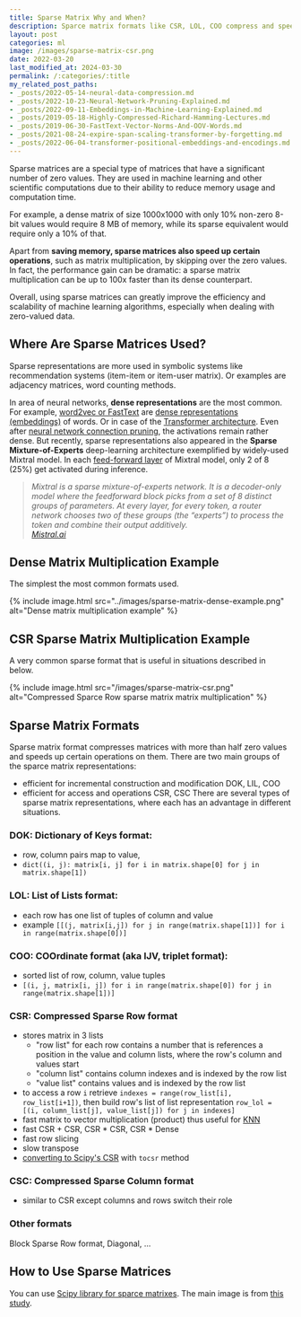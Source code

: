 ```yaml
---
title: Sparse Matrix Why and When?
description: Sparce matrix formats like CSR, LOL, COO compress and speed up certain operations on mostly zero matrices
layout: post
categories: ml
image: /images/sparse-matrix-csr.png
date: 2022-03-20
last_modified_at: 2024-03-30
permalink: /:categories/:title
my_related_post_paths:
- _posts/2022-05-14-neural-data-compression.md
- _posts/2022-10-23-Neural-Network-Pruning-Explained.md
- _posts/2022-09-11-Embeddings-in-Machine-Learning-Explained.md
- _posts/2019-05-18-Highly-Compressed-Richard-Hamming-Lectures.md
- _posts/2019-06-30-FastText-Vector-Norms-And-OOV-Words.md
- _posts/2021-08-24-expire-span-scaling-transformer-by-forgetting.md
- _posts/2022-06-04-transformer-positional-embeddings-and-encodings.md
---
```


Sparse matrices are a special type of matrices that have a significant number of zero values. They are used in machine learning and other scientific computations due to their ability to reduce memory usage and computation time.

For example, a dense matrix of size 1000x1000 with only 10% non-zero 8-bit values would require 8 MB of memory, while its sparse equivalent would require only a 10% of that.

Apart from **saving memory, sparse matrices also speed up certain operations**, such as matrix multiplication, by skipping over the zero values. In fact, the performance gain can be dramatic: a sparse matrix multiplication can be up to 100x faster than its dense counterpart.

Overall, using sparse matrices can greatly improve the efficiency and scalability of machine learning algorithms, especially when dealing with zero-valued data.


## Where Are Sparse Matrices Used?
Sparse representations are more used in symbolic systems like recommendation systems (item-item or item-user matrix). Or examples are adjacency matrices, word counting methods.

In area of neural networks, **dense representations** are the most common. For example, [word2vec or FastText](/ml/FastText-Vector-Norms-And-OOV-Words) are [dense representations (embeddings)](/ml/Embeddings-in-Machine-Learning-Explained) of words. Or in case of the [Transformer architecture](/ml/transformers-self-attention-mechanism-simplified). Even after [neural network connection pruning](/ml/Neural-Network-Pruning-Explained), the activations remain rather dense. But recently, sparse representations also appeared in the **Sparse Mixture-of-Experts** deep-learning architecture exemplified by widely-used Mixtral model. In each [feed-forward layer](/ml/Feed-Forward-Self-Attendion-Key-Value-Memory) of Mixtral model, only 2 of 8 (25%) get activated during inference.    

<blockquote class="blockquote" style="font-style: italic">
Mixtral is a sparse mixture-of-experts network. It is a decoder-only model where the feedforward block picks from a set of 8 distinct groups of parameters. At every layer, for every token, a router network chooses two of these groups (the “experts”) to process the token and combine their output additively.
<footer class="blockquote-footer"><a href="https://mistral.ai/news/mixtral-of-experts/">Mistral.ai</a></footer>
</blockquote>


## Dense Matrix Multiplication Example
The simplest the most common formats used.

{% include image.html src="../images/sparse-matrix-dense-example.png" alt="Dense matrix multiplication example" %}


## CSR Sparse Matrix Multiplication Example
A very common sparse format that is useful in situations described in below.

{% include image.html src="/images/sparse-matrix-csr.png" alt="Compressed Sparce Row sparse matrix matrix multiplication" %}


## Sparse Matrix Formats
Sparse matrix format compresses matrices with more than half zero values and speeds up certain operations on them.
There are two main groups of the sparce matrix representations: 
- efficient for incremental construction and modification DOK, LIL, COO
- efficient for access and operations CSR, CSC
There are several types of sparse matrix representations, where each has an advantage in different situations.
 

### DOK: Dictionary of Keys format:
- row, column pairs map to value,
- `dict((i, j): matrix[i, j] for i in matrix.shape[0] for j in matrix.shape[1])`


### LOL: List of Lists format:
- each row has one list of tuples of column and value
- example `[[(j, matrix[i,j]) for j in range(matrix.shape[1])] for i in range(matrix.shape[0])]`
  

### COO: COOrdinate format (aka IJV, triplet format):
- sorted list of row, column, value tuples
- `[(i, j, matrix[i, j]) for i in range(matrix.shape[0]) for j in range(matrix.shape[1])]`
 

### CSR: Compressed Sparse Row format
- stores matrix in 3 lists
  - "row list" for each row contains a number that is references a position in the value and column lists, where the row's column and values start
  - "column list" contains column indexes and is indexed by the row list
  - "value list" contains values and is indexed by the row list
- to access a row `i` retrieve `indexes = range(row_list[i], row_list[i+1])`, then build row's list of list representation `row_lol = [(i, column_list[j], value_list[j]) for j in indexes]`
- fast matrix to vector multiplication (product) thus useful for [KNN](https://en.wikipedia.org/wiki/K-nearest_neighbors_algorithm)
- fast CSR + CSR, CSR * CSR, CSR * Dense
- fast row slicing
- slow transpose
- [converting to Scipy's CSR](https://docs.scipy.org/doc/scipy/reference/generated/scipy.sparse.csr_matrix.html) with `tocsr` method


### CSC: Compressed Sparse Column format
- similar to CSR except columns and rows switch their role
 
### Other formats
Block Sparse Row format, Diagonal, ...


## How to Use Sparse Matrices
You can use [Scipy library for sparce matrixes](https://docs.scipy.org/doc/scipy/reference/sparse.html#usage-information).
The main image is from [this study](https://citeseerx.ist.psu.edu/viewdoc/download?doi=10.1.1.140.9761&rep=rep1&type=pdf).


